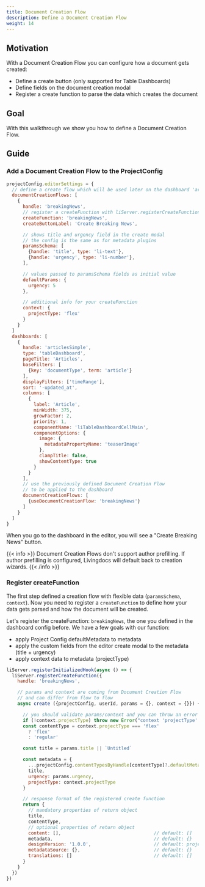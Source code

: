 ```yaml
---
title: Document Creation Flow
description: Define a Document Creation Flow
weight: 14
---
```


## Motivation

With a Document Creation Flow you can configure how a document gets created:

- Define a create button (only supported for Table Dashboards)
- Define fields on the document creation modal
- Register a create function to parse the data which creates the document

## Goal

With this walkthrough we show you how to define a Document Creation Flow.


## Guide

### Add a Document Creation Flow to the ProjectConfig

```js
projectConfig.editorSettings = {
  // define a create flow which will be used later on the dashboard 'articleSimple'
  documentCreationFlows: [
    {
      handle: 'breakingNews',
      // register a createFunction with liServer.registerCreateFunction() (later in the guide)
      createFunction: 'breakingNews',
      createButtonLabel: 'Create Breaking News',

      // shows title and urgency field in the create modal
      // the config is the same as for metadata plugins
      paramsSchema: [
        {handle: 'title', type: 'li-text'},
        {handle: 'urgency', type: 'li-number'},
      ],

      // values passed to paramsSchema fields as initial value
      defaultParams: {
        urgency: 5
      },

      // additional info for your createFunction
      context: {
        projectType: 'flex'
      }
    }
  ]
  dashboards: [
    {
      handle: 'articlesSimple',
      type: 'tableDashboard',
      pageTitle: 'Articles',
      baseFilters: [
        {key: 'documentType', term: 'article'}
      ],
      displayFilters: ['timeRange'],
      sort: '-updated_at',
      columns: [
        {
          label: 'Article',
          minWidth: 375,
          growFactor: 2,
          priority: 1,
          componentName: 'liTableDashboardCellMain',
          componentOptions: {
            image: {
              metadataPropertyName: 'teaserImage'
            },
            clampTitle: false,
            showContentType: true
          }
        }
      ],
      // use the previously defined Document Creation Flow
      // to be applied to the dashboard
      documentCreationFlows: [
        {useDocumentCreationFlow: 'breakingNews'}
      ]
    }
  ]
}
```

When you go to the dashboard in the editor, you will see a "Create Breaking News" button.

{{< info >}}
Document Creation Flows don't support author prefilling. If author prefilling is configured, Livingdocs will default back to creation wizards.
{{< /info >}}

### Register createFunction

The first step defined a creation flow with flexible data (`paramsSchema`, `context`). Now you need to register a `createFunction` to define how your data gets parsed and how the document will be created.

Let's register the createFunction: `breakingNews`, the one you defined in the dashboard config before. We have a few goals with our function:
- apply Project Config defaultMetadata to metadata
- apply the custom fields from the editor create modal to the metadata (title + urgency)
- apply context data to metadata (projectType)

```js
liServer.registerInitializedHook(async () => {
  liServer.registerCreateFunction({
    handle: 'breakingNews',

    // params and context are coming from Document Creation Flow
    // and can differ from flow to flow
    async create ({projectConfig, userId, params = {}, context = {}}) {

      // you should validate params/context and you can throw an error
      if (!context.projectType) throw new Error("context 'projectType' is required")
      const contentType = context.projectType === 'flex'
        ? 'flex'
        : 'regular'

      const title = params.title || `Untitled`

      const metadata = {
        ...projectConfig.contentTypesByHandle[contentType]?.defaultMetadata,
        title,
        urgency: params.urgency,
        projectType: context.projectType
      }

      // response format of the registered create function
      return {
        // mandatory properties of return object
        title,
        contentType,
        // optional properties of return object
        content: [],                                  // default: []
        metadata,                                     // default: {}
        designVersion: '1.0.0',                       // default: project designVersion
        metadataSource: {},                           // default: {}
        translations: []                              // default: []
      }
    }
  })
})
```
